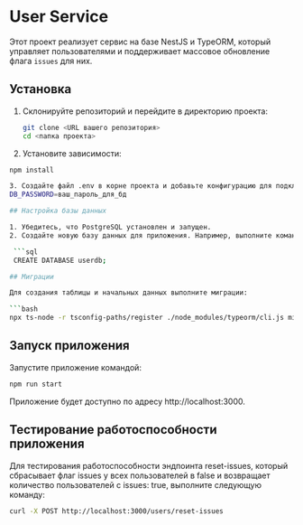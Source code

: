 # User Service

Этот проект реализует сервис на базе NestJS и TypeORM, который управляет пользователями и поддерживает массовое обновление флага `issues` для них.

## Установка

1. Склонируйте репозиторий и перейдите в директорию проекта:

   ```bash
   git clone <URL вашего репозитория>
   cd <папка проекта>

2. Установите зависимости:

  ```bash
  npm install

3. Создайте файл .env в корне проекта и добавьте конфигурацию для подключения к базе данных:
DB_PASSWORD=ваш_пароль_для_бд

## Настройка базы данных

1. Убедитесь, что PostgreSQL установлен и запущен.
2. Создайте новую базу данных для приложения. Например, выполните команду в `psql`:

   ```sql
   CREATE DATABASE userdb;

## Миграции

Для создания таблицы и начальных данных выполните миграции:

  ```bash
  npx ts-node -r tsconfig-paths/register ./node_modules/typeorm/cli.js migration:run -d ./data-source.ts
  ```

## Запуск приложения
Запустите приложение командой:

```bash
npm run start
```
Приложение будет доступно по адресу http://localhost:3000.

## Тестирование работоспособности приложения
Для тестирования работоспособности эндпоинта reset-issues, который сбрасывает флаг issues у всех пользователей в false и возвращает количество пользователей с issues: true, выполните следующую команду:
```bash
curl -X POST http://localhost:3000/users/reset-issues

